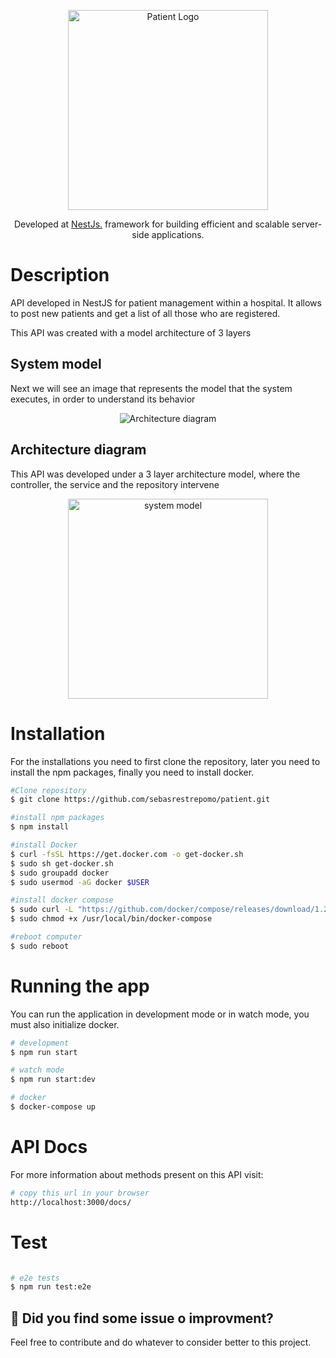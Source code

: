 <p align="center">
  <img src="https://upload.wikimedia.org/wikipedia/commons/thumb/5/51/Patient_logo_2019.svg/1200px-Patient_logo_2019.svg.png" width="320" alt="Patient Logo" />
</p>

[circleci-image]: https://upload.wikimedia.org/wikipedia/commons/thumb/5/51/Patient_logo_2019.svg/1200px-Patient_logo_2019.svg.png
[circleci-url]: https://upload.wikimedia.org/wikipedia/commons/thumb/5/51/Patient_logo_2019.svg/1200px-Patient_logo_2019.svg.png

  <p align="center">Developed at <a href="https://nestjs.com/" target="_blank">NestJs.</a> framework for building efficient and scalable server-side applications.</p>

 
</p>


# Description

API developed in NestJS for patient management within a hospital. It allows to post new patients and get a list of all those who are registered.


This API was created with a model architecture of 3 layers


## System model
Next we will see an image that represents the model that the system executes, in order to understand its behavior
<p align="center">
  <img src="https://i.ibb.co/G0FRgJh/arquitectura.png"  alt="Architecture diagram" />
</p>


## Architecture diagram
This API was developed under a 3 layer architecture model, where the controller, the service and the repository intervene
<p align="center">
  <img src="https://i.ibb.co/09tpcdq/Imagen2.png" width="320" alt="system model" />
</p>





# Installation
For the installations you need to first clone the repository, later you need to install the npm packages, finally you need to install docker. 

```bash
#Clone repository
$ git clone https://github.com/sebasrestrepomo/patient.git

#install npm packages
$ npm install

#install Docker
$ curl -fsSL https://get.docker.com -o get-docker.sh
$ sudo sh get-docker.sh
$ sudo groupadd docker
$ sudo usermod -aG docker $USER

#install docker compose
$ sudo curl -L "https://github.com/docker/compose/releases/download/1.29.2/docker-compose-$(uname -s)-$(uname -m)" -o /usr/local/bin/docker-compose
$ sudo chmod +x /usr/local/bin/docker-compose

#reboot computer
$ sudo reboot
```

# Running the app
 You can run the application in development mode or in watch mode, you must also initialize docker.

```bash
# development
$ npm run start

# watch mode
$ npm run start:dev

# docker
$ docker-compose up
```

# API Docs
 For more information about methods present on this API visit:

```bash
# copy this url in your browser
http://localhost:3000/docs/

```

# Test

```bash

# e2e tests
$ npm run test:e2e

```

## 🐞 Did you find some issue o improvment?
Feel free to contribute and do whatever to consider better to this project.
